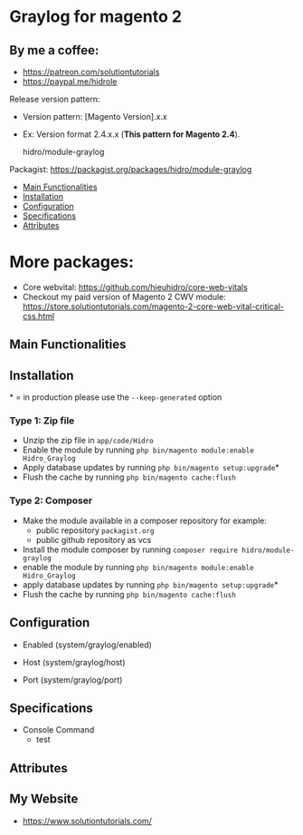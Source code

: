# Graylog for magento 2 

## By me a coffee:
- https://patreon.com/solutiontutorials
- https://paypal.me/hidrole 

Release version pattern:
- Version pattern: [Magento Version].x.x
- Ex: Version format 2.4.x.x (**This pattern for Magento 2.4**).


    hidro/module-graylog
    
 Packagist: https://packagist.org/packages/hidro/module-graylog

 - [Main Functionalities](#markdown-header-main-functionalities)
 - [Installation](#markdown-header-installation)
 - [Configuration](#markdown-header-configuration)
 - [Specifications](#markdown-header-specifications)
 - [Attributes](#markdown-header-attributes)


# More packages: 
- Core webvital: https://github.com/hieuhidro/core-web-vitals
- Checkout my paid version of Magento 2 CWV module: https://store.solutiontutorials.com/magento-2-core-web-vital-critical-css.html


## Main Functionalities


## Installation
\* = in production please use the `--keep-generated` option

### Type 1: Zip file

 - Unzip the zip file in `app/code/Hidro`
 - Enable the module by running `php bin/magento module:enable Hidro_Graylog`
 - Apply database updates by running `php bin/magento setup:upgrade`\*
 - Flush the cache by running `php bin/magento cache:flush`

### Type 2: Composer

 - Make the module available in a composer repository for example:
    - public repository `packagist.org`
    - public github repository as vcs
 - Install the module composer by running `composer require hidro/module-graylog`
 - enable the module by running `php bin/magento module:enable Hidro_Graylog`
 - apply database updates by running `php bin/magento setup:upgrade`\*
 - Flush the cache by running `php bin/magento cache:flush`


## Configuration

 - Enabled (system/graylog/enabled)

 - Host (system/graylog/host)

 - Port (system/graylog/port)


## Specifications

 - Console Command
	- test

## Attributes

## My Website
 - https://www.solutiontutorials.com/
